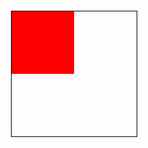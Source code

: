 <!doctype html>
<html lang="en">
<head>
	<meta charset="UTF-8">
	<title>Drag</title>
	<style>
	.box{
		width: 200px;
		height: 200px;
		position: relative;
		margin:100px;
		border: 1px solid #000; 
	}
	.box1{
		position: absolute;
		width: 100px;
		height: 100px;
		background: red;
		top: 0;
		left: 0;
	}</style>
</head>
<body>
	<div class="box">
		<div class="box1"></div>
	</div>
</body>
<script>
	window.onload=function(){
     	class Drag{
     		constructor(obj){
     			this.obj=obj.ele;
     			this.minx=obj.rect.minx;
     			this.maxx=obj.rect.maxx;
     			this.miny=obj.rect.miny;
     			this.maxy=obj.rect.maxy;
     			this.x=obj.dir.x===false?obj.dir.x:true;
     			this.y=obj.dir.y===false?obj.dir.y:true;
     			this.drag();


     		}
     		drag(){
     			var that=this;
     			this.obj.onmousedown=function(e){
                     var cx=e.clientX;
                     var cy=e.clientY;
                     var left=this.offsetLeft;
                     var top=this.offsetTop;
                     that.prex=e.clientX;
                     that.prey=e.clientY;
                     that.endx=cx-left;
                     that.endy=cy-top;
                     that.move();
                     that.up();
     			}
                       
            }
            move(){
            	var that=this;
            	document.onmousemove=function(e){
                     var cx=e.clientX;
                     var cy=e.clientY;
                     var left=cx-that.endx;
                     var top=cy-that.endy;
                     that.nextx=e.clientX;
                     that.nexty=e.clientY;
                     that.lenx=that.nextx-that.prex;
                     that.leny=that.nexty-that.prey;
                     that.prex=that.nextx;
                     that.prey=that.nexty;
                     
                     if(that.x){
                     	if(left<that.minx){
                     	    left=that.minx;
                       }
                       if(left>that.maxx-that.obj.offsetWidth){
                     	    left=that.maxx-that.obj.offsetWidth;
                       }
                     	that.obj.style.left=left+"px";
                     }
                     if(that.y){
                     	if(top<that.miny){
                     	    top=that.miny;
                       }
                       if(top>that.maxy-that.obj.offsetHeight){
                     	    top=that.maxy-that.obj.offsetHeight;
                       }
                       that.obj.style.top=top+"px";
                     }
                     
            	}

            }
            up(){
            	var that=this;
            	document.onmouseup=function(){
            		document.onmousemove=null;
            		document.onmouseup=null;
            		that.animate();

            	}
            }
            animate(){
            	var tx=setInterval(()=>{
            		this.lenx*=0.8;
            		if(this.lenx<1){
            			clearInterval(tx);
            		}else{
            			var left = this.obj.offsetLeft+this.lenx;
            			if(left<this.minx){
                     	   left=this.minx;
                        }
                        if(left>this.maxx-this.obj.offsetWidth){
                     	    left=this.maxx-this.obj.offsetWidth;
                       }
            			this.obj.style.left=left+"px";

            		}
            	},30)
            	var ty=setInterval(()=>{
            		this.leny*=0.8;
            		if(this.leny<1){
            			clearInterval(ty);
            		}else{
            			var top=this.obj.offsetTop+this.leny;

            		   if(top<this.miny){
                     	    top=this.miny;
                       }
                       if(top>this.maxy-this.obj.offsetHeight){
                     	    top=this.maxy-this.obj.offsetHeight;
                       }
            			this.obj.style.top=top+"px";

            		}
            	},30)


            }
     			
     	}  
     	   var div=document.getElementsByClassName("box1")[0];
     	   console.log(div)
     	   new Drag({ele:div,rect:{minx:0,maxx:200,miny:0,maxy:200},
     	   	         dir:{x:true,y:true}
               
     	})
    }

</script>

</html>
